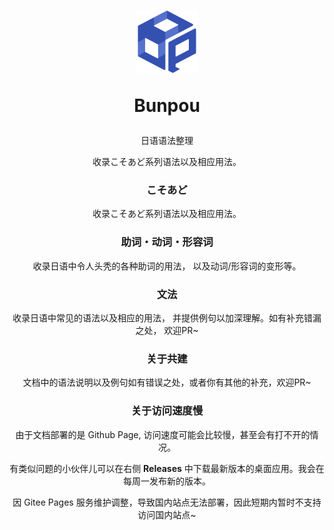 <!--
 * @Author: haifeng.lu haifeng.lu@ly.com
 * @Date: 2023-06-08 15:34:23
 * @LastEditors: luhaifeng666 youzui@hotmail.com
 * @LastEditTime: 2023-12-27 16:51:56
 * @FilePath: /bunpou/README.md
 * @Description: 
 * 
-->

<h1 align=center>
  <img src='./public/imgs/BP.svg' width=100 alt="bunpou" />
  <p align=center>Bunpou</p>
</h1>

<p align=center>日语语法整理</p>

<p align=center>收录こそあど系列语法以及相应用法。</p>

<h3 align=center>こそあど</h3>

<p align=center>收录こそあど系列语法以及相应用法。</p>

<h3 align=center>助词・动词・形容词</h3>

<p align=center>收录日语中令人头秃的各种助词的用法， 以及动词/形容词的变形等。</p>

<h3 align=center>文法</h3>

<p align=center>收录日语中常见的语法以及相应的用法， 并提供例句以加深理解。如有补充错漏之处， 欢迎PR~</p>

<h3 align=center>关于共建</h3>

<p align=center>文档中的语法说明以及例句如有错误之处，或者你有其他的补充，欢迎PR~</p>

<h3 align=center>关于访问速度慢</h3>

<p align=center>由于文档部署的是 Github Page, 访问速度可能会比较慢，甚至会有打不开的情况。</p>

<p align=center>有类似问题的小伙伴儿可以在右侧 <b>Releases</b> 中下载最新版本的桌面应用。我会在每周一发布新的版本。</p>

<p align="center">因 Gitee Pages 服务维护调整，导致国内站点无法部署，因此短期内暂时不支持访问国内站点~</p>

<!-- <p align=center>如果不想下载应用，也可以访问 <a href="https://youzui.gitee.io/bunpou/"><u>国内站点</u></a>。</p> -->
